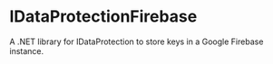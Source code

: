 # IDataProtectionFirebase
A .NET library for IDataProtection to store keys in a Google Firebase instance.
